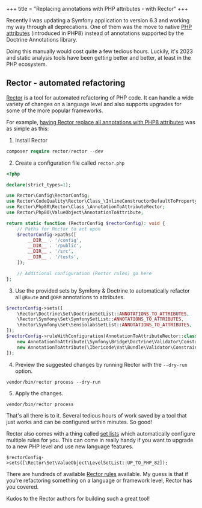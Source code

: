 +++
title = "Replacing annotations with PHP attributes - with Rector" 
+++

Recently I was updating a Symfony application to version 6.3 and working my way through all deprecations. One of them was the move to native [PHP attributes](https://www.php.net/manual/en/language.attributes.overview.php) (introduced in PHP8) instead of annotations supported by the Doctrine Annotations library.

Doing this manually would cost quite a few tedious hours. Luckily, it's 2023 and static analysis tools have been getting better and better, at least in the PHP ecosystem. 

## Rector - automated refactoring

[Rector](https://getrector.com/documentation) is a tool for automated refactoring of PHP code. It can handle a wide variety of changes on a language level and also supports upgrades for some of the more popular frameworks.

For example, [having Rector replace all annotations with PHP8 attributes](https://getrector.com/blog/how-to-upgrade-annotations-to-attributes) was as simple as this:

1. Install Rector

```php
composer require rector/rector --dev
```

2. Create a configuration file called `rector.php`

```php
<?php

declare(strict_types=1);

use Rector\Config\RectorConfig;
use Rector\CodeQuality\Rector\Class_\InlineConstructorDefaultToPropertyRector;
use Rector\Php80\Rector\Class_\AnnotationToAttributeRector;
use Rector\Php80\ValueObject\AnnotationToAttribute;

return static function (RectorConfig $rectorConfig): void {
    // Paths for Rector to act upon
    $rectorConfig->paths([
        __DIR__ . '/config',
        __DIR__ . '/public',
        __DIR__ . '/src',
        __DIR__ . '/tests',
    ]);

    // Additional configuration (Rector rules) go here
};
```

3. Use the provided sets by Symfony & Doctrine to automatically refactor all `@Route` and `@ORM` annotations to attributes.

```php
$rectorConfig->sets([
    \Rector\Doctrine\Set\DoctrineSetList::ANNOTATIONS_TO_ATTRIBUTES,
    \Rector\Symfony\Set\SymfonySetList::ANNOTATIONS_TO_ATTRIBUTES,
    \Rector\Symfony\Set\SensiolabsSetList::ANNOTATIONS_TO_ATTRIBUTES,
]);
$rectorConfig->ruleWithConfiguration(AnnotationToAttributeRector::class, [
    new AnnotationToAttribute(\Symfony\Bridge\Doctrine\Validator\Constraints\UniqueEntity::class),
    new AnnotationToAttribute(\Ibericode\Vat\Bundle\Validator\Constraints\VatNumber::class),
]);
```

4. Preview the suggested changes by running Rector with the `--dry-run` option.

```
vendor/bin/rector process --dry-run
```

5. Apply the changes.

```
vendor/bin/rector process
```

That's all there is to it. Several tedious hours of work saved by a tool that just works and can be configured within minutes. So good!

Rector also comes with a thing called [set lists](https://getrector.com/documentation/set-lists) which automatically configure multiple rules for you. This can come in really handy if you want to upgrade to a new PHP level and use new language features.

```
$rectorConfig->sets([\Rector\Set\ValueObject\LevelSetList::UP_TO_PHP_82]);
```

There are hundreds of available [Rector rules](https://getrector.com/documentation/rules-overview) available. My guess is that if you're refactoring something on a language or framework level, Rector has you covered.

Kudos to the Rector authors for building such a great tool!